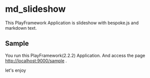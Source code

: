 # md_slideshow
This PlayFramework Application is slideshow with bespoke.js and markdown text.

## Sample
You run this PlayFramework(2.2.2) Application.
And access the page [http://localhost:9000/sample](http://localhost:9000/sample) .

let's enjoy
